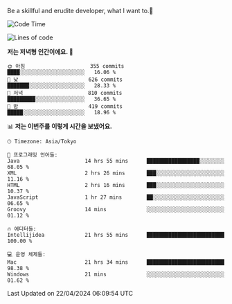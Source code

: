 Be a skillful and erudite developer, what I want to.👶

<!--START_SECTION:waka-->
![Code Time](http://img.shields.io/badge/Code%20Time-719%20hrs%2036%20mins-blue)

![Lines of code](https://img.shields.io/badge/%EC%A0%80%EB%8A%94%20%EC%97%AC%ED%83%9C%EA%B9%8C%EC%A7%80%20-1.6%20million%20%EC%A4%84%EC%9D%98%20%EC%BD%94%EB%93%9C%EB%A5%BC%20%EC%9E%91%EC%84%B1%ED%96%88%EC%96%B4%EC%9A%94.-blue)

**저는 저녁형 인간이에요. 🦉** 

```text
🌞 아침                     355 commits         ████░░░░░░░░░░░░░░░░░░░░░   16.06 % 
🌆 낮　                     626 commits         ███████░░░░░░░░░░░░░░░░░░   28.33 % 
🌃 저녁                     810 commits         █████████░░░░░░░░░░░░░░░░   36.65 % 
🌙 밤　                     419 commits         █████░░░░░░░░░░░░░░░░░░░░   18.96 % 
```


📊 **저는 이번주를 이렇게 시간을 보냈어요.** 

```text
🕑︎ Timezone: Asia/Tokyo

💬 프로그래밍 언어들: 
Java                     14 hrs 55 mins      █████████████████░░░░░░░░   68.05 % 
XML                      2 hrs 26 mins       ███░░░░░░░░░░░░░░░░░░░░░░   11.16 % 
HTML                     2 hrs 16 mins       ███░░░░░░░░░░░░░░░░░░░░░░   10.37 % 
JavaScript               1 hr 27 mins        ██░░░░░░░░░░░░░░░░░░░░░░░   06.65 % 
Groovy                   14 mins             ░░░░░░░░░░░░░░░░░░░░░░░░░   01.12 % 

🔥 에디터들: 
Intellijidea             21 hrs 55 mins      █████████████████████████   100.00 % 

💻 운영 체제들: 
Mac                      21 hrs 34 mins      █████████████████████████   98.38 % 
Windows                  21 mins             ░░░░░░░░░░░░░░░░░░░░░░░░░   01.62 % 
```


 Last Updated on 22/04/2024 06:09:54 UTC
<!--END_SECTION:waka-->
